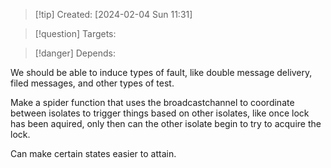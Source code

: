 
>[!tip] Created: [2024-02-04 Sun 11:31]

>[!question] Targets: 

>[!danger] Depends: 

We should be able to induce types of fault, like double message delivery, filed messages, and other types of test.

Make a spider function that uses the broadcastchannel to coordinate between isolates to trigger things based on other isolates, like once lock has been aquired, only then can the other isolate begin to try to acquire the lock.

Can make certain states easier to attain.